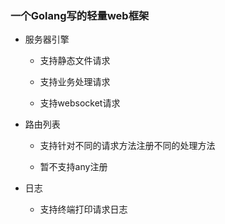 ### 一个Golang写的轻量web框架

- 服务器引擎

  - 支持静态文件请求


  - 支持业务处理请求


  - 支持websocket请求

- 路由列表

  - 支持针对不同的请求方法注册不同的处理方法


  - 暂不支持any注册

- 日志

  - 支持终端打印请求日志
